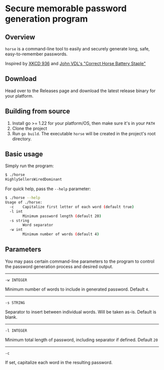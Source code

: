 # Secure memorable password generation program

## Overview

`horse` is a command-line tool to easily and securely generate long, safe, easy-to-remember passwords.

Inspired by [XKCD 936](https://xkcd.com/936/)
and [John VDL's "Correct Horse Battery Staple"](https://bitbucket.org/jvdl/correcthorsebatterystaple)

## Download

Head over to the Releases page and download the latest release binary for your platform.

## Building from source

1. Install go >= 1.22 for your platform/OS, then make sure it's in your `PATH`
2. Clone the project
3. Run `go build`. The executable `horse` will be created in the project's root directory.

## Basic usage

Simply run the program:

```bash
$ ./horse 
HighlySellersWiredDominant
```

For quick help, pass the `--help` parameter:

```bash
$ ./horse --help
Usage of ./horse:
  -c	Capitalize first letter of each word (default true)
  -l int
    	Minimum password length (default 20)
  -s string
    	Word separator
  -w int
    	Minimum number of words (default 4)

```

## Parameters


You may pass certain command-line parameters to the program to control
the password generation process and desired output.

---

    -w INTEGER

Minimum number of words to include in generated password. Default `4`.

---

    -s STRING

Separator to insert between individual words. Will be taken as-is. Default is blank.

---

    -l INTEGER

Minimum total length of password, including separator if defined. Default `20`

---
    -c

If set, capitalize each word in the resulting password.

